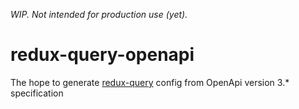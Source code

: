 _WIP. Not intended for production use (yet)._

# redux-query-openapi
The hope to generate [redux-query](https://github.com/amplitude/redux-query/) config from OpenApi version 3.* specification
